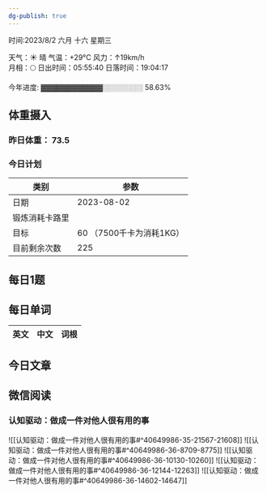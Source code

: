 ```yaml
---
dg-publish: true
---
```



时间:2023/8/2 六月 十六 星期三

天气：☀️   晴 气温：+29°C 风力：↑19km/h  
月相：🌕 日出时间：05:55:40 日落时间：19:04:17

今年进度: ▓▓▓▓▓▓▓▓▓▓▓▓░░░░░░░░ 58.63%

## 体重摄入

### 昨日体重： 73.5
### 今日计划

| 类别           | 参数                    |
| -------------- | ----------------------- |
| 日期           | 2023-08-02               |
| 锻炼消耗卡路里 | |
| 目标           | 60      （7500千卡为消耗1KG）                |
| 目前剩余次数               |        225                  |



## 每日1题


## 每日单词

| 英文       | 中文       |词根|
| ---------- | ---------- | ---|


## 今日文章

## 微信阅读

<!-- start of weread -->

### 认知驱动：做成一件对他人很有用的事
![[认知驱动：做成一件对他人很有用的事#^40649986-35-21567-21608]]
![[认知驱动：做成一件对他人很有用的事#^40649986-36-8709-8775]]
![[认知驱动：做成一件对他人很有用的事#^40649986-36-10130-10260]]
![[认知驱动：做成一件对他人很有用的事#^40649986-36-12144-12263]]
![[认知驱动：做成一件对他人很有用的事#^40649986-36-14602-14647]]

<!-- end of weread -->
